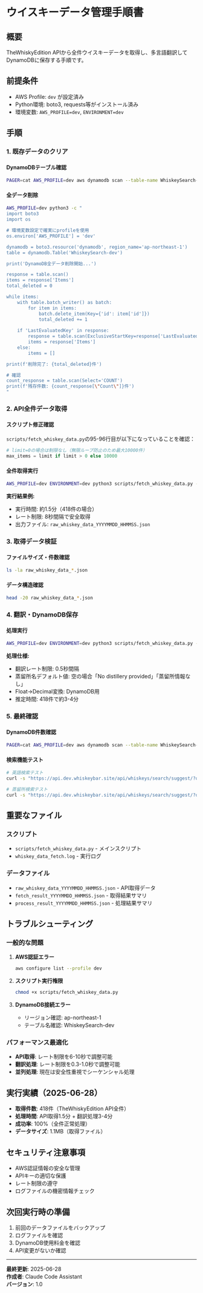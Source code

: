 # ウイスキーデータ管理手順書

## 概要
TheWhiskyEdition APIから全件ウイスキーデータを取得し、多言語翻訳してDynamoDBに保存する手順です。

## 前提条件
- AWS Profile: `dev` が設定済み
- Python環境: boto3, requests等がインストール済み
- 環境変数: `AWS_PROFILE=dev`, `ENVIRONMENT=dev`

## 手順

### 1. 既存データのクリア

#### DynamoDBテーブル確認
```bash
PAGER=cat AWS_PROFILE=dev aws dynamodb scan --table-name WhiskeySearch-dev --select COUNT
```

#### 全データ削除
```bash
AWS_PROFILE=dev python3 -c "
import boto3
import os

# 環境変数設定で確実にprofileを使用
os.environ['AWS_PROFILE'] = 'dev'

dynamodb = boto3.resource('dynamodb', region_name='ap-northeast-1')
table = dynamodb.Table('WhiskeySearch-dev')

print('DynamoDB全データ削除開始...')

response = table.scan()
items = response['Items']
total_deleted = 0

while items:
    with table.batch_writer() as batch:
        for item in items:
            batch.delete_item(Key={'id': item['id']})
            total_deleted += 1
    
    if 'LastEvaluatedKey' in response:
        response = table.scan(ExclusiveStartKey=response['LastEvaluatedKey'])
        items = response['Items']
    else:
        items = []

print(f'削除完了: {total_deleted}件')

# 確認
count_response = table.scan(Select='COUNT')
print(f'残存件数: {count_response[\"Count\"]}件')
"
```

### 2. API全件データ取得

#### スクリプト修正確認
`scripts/fetch_whiskey_data.py`の95-96行目が以下になっていることを確認：
```python
# limit=0の場合は制限なし（無限ループ防止のため最大10000件）
max_items = limit if limit > 0 else 10000
```

#### 全件取得実行
```bash
AWS_PROFILE=dev ENVIRONMENT=dev python3 scripts/fetch_whiskey_data.py --mode fetch --whiskeys 0 --distilleries 0
```

**実行結果例:**
- 実行時間: 約1.5分（418件の場合）
- レート制限: 8秒間隔で安全取得
- 出力ファイル: `raw_whiskey_data_YYYYMMDD_HHMMSS.json`

### 3. 取得データ検証

#### ファイルサイズ・件数確認
```bash
ls -la raw_whiskey_data_*.json
```

#### データ構造確認
```bash
head -20 raw_whiskey_data_*.json
```

### 4. 翻訳・DynamoDB保存

#### 処理実行
```bash
AWS_PROFILE=dev ENVIRONMENT=dev python3 scripts/fetch_whiskey_data.py --mode process --file raw_whiskey_data_YYYYMMDD_HHMMSS.json
```

**処理仕様:**
- 翻訳レート制限: 0.5秒間隔
- 蒸留所名デフォルト値: 空の場合「No distillery provided」「蒸留所情報なし」
- Float→Decimal変換: DynamoDB用
- 推定時間: 418件で約3-4分

### 5. 最終確認

#### DynamoDB件数確認
```bash
PAGER=cat AWS_PROFILE=dev aws dynamodb scan --table-name WhiskeySearch-dev --select COUNT
```

#### 検索機能テスト
```bash
# 英語検索テスト
curl -s "https://api.dev.whiskeybar.site/api/whiskeys/search/suggest/?q=tomatin&limit=5"

# 蒸留所検索テスト
curl -s "https://api.dev.whiskeybar.site/api/whiskeys/search/suggest/?q=bruichladdich&limit=5"
```

## 重要なファイル

### スクリプト
- `scripts/fetch_whiskey_data.py` - メインスクリプト
- `whiskey_data_fetch.log` - 実行ログ

### データファイル
- `raw_whiskey_data_YYYYMMDD_HHMMSS.json` - API取得データ
- `fetch_result_YYYYMMDD_HHMMSS.json` - 取得結果サマリ
- `process_result_YYYYMMDD_HHMMSS.json` - 処理結果サマリ

## トラブルシューティング

### 一般的な問題

1. **AWS認証エラー**
   ```bash
   aws configure list --profile dev
   ```

2. **スクリプト実行権限**
   ```bash
   chmod +x scripts/fetch_whiskey_data.py
   ```

3. **DynamoDB接続エラー**
   - リージョン確認: ap-northeast-1
   - テーブル名確認: WhiskeySearch-dev

### パフォーマンス最適化

- **API取得**: レート制限を6-10秒で調整可能
- **翻訳処理**: レート制限を0.3-1.0秒で調整可能
- **並列処理**: 現在は安全性重視でシーケンシャル処理

## 実行実績（2025-06-28）

- **取得件数**: 418件（TheWhiskyEdition API全件）
- **処理時間**: API取得1.5分 + 翻訳処理3-4分
- **成功率**: 100%（全件正常処理）
- **データサイズ**: 1.1MB（取得ファイル）

## セキュリティ注意事項

- AWS認証情報の安全な管理
- APIキーの適切な保護
- レート制限の遵守
- ログファイルの機密情報チェック

## 次回実行時の準備

1. 前回のデータファイルをバックアップ
2. ログファイルを確認
3. DynamoDB使用料金を確認
4. API変更がないか確認

---
**最終更新**: 2025-06-28  
**作成者**: Claude Code Assistant  
**バージョン**: 1.0